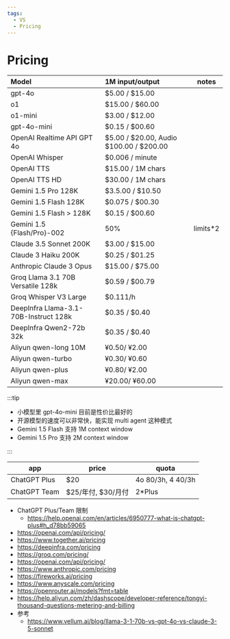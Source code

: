 ```yaml
---
tags:
  - VS
  - Pricing
---
```


# Pricing

| Model                                 | 1M input/output                         | notes     |
| :------------------------------------ | :-------------------------------------- | --------- |
| gpt-4o                                | $5.00 / $15.00                          |
| o1                                    | $15.00 / $60.00                         |
| o1-mini                               | $3.00 / $12.00                          |
| gpt-4o-mini                           | $0.15 / $00.60                          |
| OpenAI Realtime API GPT 4o            | $5.00 / $20.00, Audio $100.00 / $200.00 |
| OpenAI Whisper                        | $0.006 / minute                         |
| OpenAI TTS                            | $15.00 / 1M chars                       |
| OpenAI TTS HD                         | $30.00 / 1M chars                       |
| Gemini 1.5 Pro 128K                   | $3.5.00 / $10.50                        |
| Gemini 1.5 Flash 128K                 | $0.075 / $00.30                         |
| Gemini 1.5 Flash > 128K               | $0.15 / $00.60                          |
| Gemini 1.5 {Flash/Pro}-002            | 50%                                     | limits\*2 |
| Claude 3.5 Sonnet 200K                | $3.00 / $15.00                          |
| Claude 3 Haiku 200K                   | $0.25 / $01.25                          |
| Anthropic Claude 3 Opus               | $15.00 / $75.00                         |
| Groq Llama 3.1 70B Versatile 128k     | $0.59 / $00.79                          |
| Groq Whisper V3 Large                 | $0.111/h                                |
| DeepInfra Llama-3.1-70B-Instruct 128k | $0.35 / $0.40                           |
| DeepInfra Qwen2-72b 32k               | $0.35 / $0.40                           |
| Aliyun qwen-long 10M                  | ¥0.50/ ¥2.00                            |
| Aliyun qwen-turbo                     | ¥0.30/ ¥0.60                            |
| Aliyun qwen-plus                      | ¥0.80/ ¥2.00                            |
| Aliyun qwen-max                       | ¥20.00/ ¥60.00                          |

:::tip

- 小模型里 gpt-4o-mini 目前是性价比最好的
- 开源模型的速度可以非常快，能实现 multi agent 这种模式
- Gemini 1.5 Flash 支持 1M context window
- Gemini 1.5 Pro 支持 2M context window

:::

| app          | price              | quota             |
| ------------ | ------------------ | ----------------- |
| ChatGPT Plus | $20                | 4o 80/3h, 4 40/3h |
| ChatGPT Team | $25/年付, $30/月付 | 2\*Plus           |

- ChatGPT Plus/Team 限制
  - https://help.openai.com/en/articles/6950777-what-is-chatgpt-plus#h_d78bb59065
- https://openai.com/api/pricing/
- https://www.together.ai/pricing
- https://deepinfra.com/pricing
- https://groq.com/pricing/
- https://openai.com/api/pricing/
- https://www.anthropic.com/pricing
- https://fireworks.ai/pricing
- https://www.anyscale.com/pricing
- https://openrouter.ai/models?fmt=table
- https://help.aliyun.com/zh/dashscope/developer-reference/tongyi-thousand-questions-metering-and-billing
- 参考
  - https://www.vellum.ai/blog/llama-3-1-70b-vs-gpt-4o-vs-claude-3-5-sonnet
